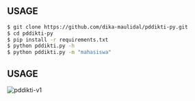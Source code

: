## USAGE 
```bash
$ git clone https://github.com/dika-maulidal/pddikti-py.git
$ cd pddikti-py
$ pip install -r requirements.txt
$ python pddikti.py -h
$ python pddikti.py -m "mahasiswa"
```
## USAGE 
![pddikti-v1](https://github.com/user-attachments/assets/eefe619d-caf3-43bf-8b1e-4567da2e2fbf)
